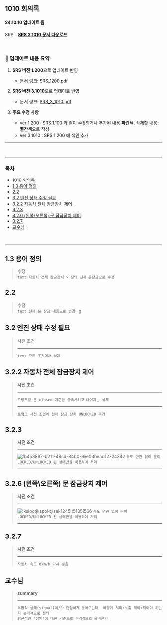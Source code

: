 ## 1010 회의록
#### 24.10.10 업데이트 됨
SRS &ensp; **[SRS 3.1010 문서 다운로드](https://file.career-block.com/attach/file/SEJ/1010/SRS_3_1010.pdf)** 

<br/>

### 📌 업데이트 내용 요약

1. **SRS 버전 1.200**으로 업데이트 반영
    - 문서 링크: [SRS_1200.pdf](https://file.career-block.com/attach/file/SEJ/1010/SRS_1.2.pdf)
2. **SRS 버전 3.1010**으로 업데이트 반영
   - 문서 링크: [SRS_3_1010.pdf](https://file.career-block.com/attach/file/SEJ/1010/SRS_3_1010.pdf)

3. **주요 수정 사항**
   - ver 1.200 : SRS 1.100 과 같이 수정되거나 추가된 내용 **파란색**, 삭제할 내용 **빨간색**으로 작성
   - ver 3.1010 : SRS 1.200 에 색인 추가  
---

<br/><hr/>

### 목차
- [1010 회의록](#1010-회의록)
- [1.3 용어 정의](#13-용어-정의)
- [2.2](#22)
- [3.2 엔진 상태 수정 필요](#32-엔진-상태-수정-필요)
- [3.2.2 자동차 전체 잠금장치 제어](#322-자동차-전체-잠금장치-제어)
- [3.2.3](#323)
- [3.2.6 (왼쪽/오른쪽) 문 잠금장치 제어](#326-왼쪽오른쪽-문-잠금장치-제어)
- [3.2.7](#327)
- [교수님](#교수님)

<br/><hr/>

## 1.3 용어 정의
> 수정 <br/>
    ```text
    자동차 전체 잠금장치 > 정의 전체 문잠금으로 수정
    ```

## 2.2
> 수정 <br/>
    ```text
    전체 문 잠금 내용으로 변경
    ```
g
## 3.2 엔진 상태 수정 필요
> 사전 조건 <br/><hr/>
    ```text
     모든 조건에서 삭제 
    ```

## 3.2.2 자동차 전체 잠금장치 제어 
>  **사전 조건** <br/> <hr/>
    ```
    트렁크랑 문 closed 기준만 충족시키고 나머지는 삭제
    ``` <br/><hr/>
    ```
    트렁크 사전 조건에 전체 잠금 장치 UNLOCKED 추가
    ```

## 3.2.3 
>  **사전 조건** <br/> <hr/>
    ![fb453887-b211-48cd-84b0-9ee03bead12724342](https://github.com/user-attachments/assets/ed966189-bd3d-4be4-a250-075f6a696d24)
    ```
    속도 연관 없이 문이 LOCKED/UNLOCKED 된 상태만을 이용하여 처리 
    ``` <br/><hr/>
> 
## 3.2.6 (왼쪽\오른쪽) 문 잠금장치 제어
>  **사전 조건** <br/> <hr/>
    ![iksipotjkspokt;lsek1245lt51351566](https://github.com/user-attachments/assets/456df386-1cc6-4c07-8907-3ddfe448bc04)
    ```
    속도 연관 없이 문이 LOCKED/UNLOCKED 된 상태만을 이용하여 처리 
    ``` <br/><hr/>

## 3.2.7 
> **사전 조건** <br/><hr/>
    ```
    자동차 속도 0km/h 다시 넣음
    ```

## 교수님
>   **summary** <br/><hr/>
    ```
        복합적 상태(signal)이/가 랜덤하게 들어오는데 
        어떻게 처리/노출 해야/되어야 하는지
        논리적으로 정의
    ``` <br/>
    ```
        평균적인 '성인'에 대한 기준으로 논리적으로 올바른가
    ```
